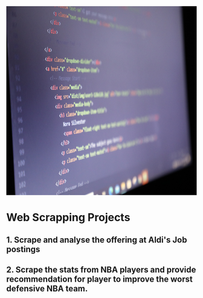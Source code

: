<img src="html_image.jpg" width="900" height="500">

# Web Scrapping Projects

## 1. Scrape and analyse the offering at Aldi's Job postings

## 2. Scrape the stats from NBA players and provide recommendation for player to improve the worst defensive NBA team.
